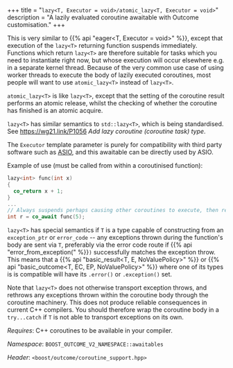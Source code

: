 +++
title = "`lazy<T, Executor = void>/atomic_lazy<T, Executor = void>`"
description = "A lazily evaluated coroutine awaitable with Outcome customisation."
+++

This is very similar to {{% api "eager<T, Executor = void>" %}}, except that execution of the
`lazy<T>` returning function suspends immediately. Functions which return `lazy<T>`
are therefore suitable for tasks which you need to instantiate right now, but whose
execution will occur elsewhere e.g. in a separate kernel thread. Because of the very
common use case of using worker threads to execute the body of lazily executed
coroutines, most people will want to use `atomic_lazy<T>` instead of `lazy<T>`.

`atomic_lazy<T>` is like `lazy<T>`, except that the setting of the coroutine result
performs an atomic release, whilst the checking of whether the coroutine has finished
is an atomic acquire.

`lazy<T>` has similar semantics to `std::lazy<T>`, which is being standardised. See
https://wg21.link/P1056 *Add lazy coroutine (coroutine task) type*.

The `Executor` template parameter is purely for compatibility with third party software
such as [ASIO](https://think-async.com/Asio/), and this awaitable can be directly used
by ASIO.

Example of use (must be called from within a coroutinised function):

```c++
lazy<int> func(int x)
{
  co_return x + 1;
}
...
// Always suspends perhaps causing other coroutines to execute, then resumes.
int r = co_await func(5);
```

`lazy<T>` has special semantics if `T` is a type capable of constructing from
an `exception_ptr` or `error_code` -- any exceptions thrown during the function's body
are sent via `T`, preferably via the error code route if {{% api "error_from_exception(" %}}`)`
successfully matches the exception throw. This means that a
{{% api "basic_result<T, E, NoValuePolicy>" %}} or {{% api "basic_outcome<T, EC, EP, NoValuePolicy>" %}} where one of its types is
is compatible will have its `.error()` or `.exception()` set.

Note that `lazy<T>` does not otherwise transport exception throws, and rethrows
any exceptions thrown within the coroutine body through the coroutine machinery.
This does not produce reliable consequences in current C++ compilers. You should
therefore wrap the coroutine body in a `try...catch` if `T` is not able to transport
exceptions on its own.

*Requires*: C++ coroutines to be available in your compiler.

*Namespace*: `BOOST_OUTCOME_V2_NAMESPACE::awaitables`

*Header*: `<boost/outcome/coroutine_support.hpp>`
